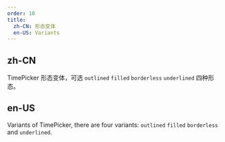 ```yaml
---
order: 10
title:
  zh-CN: 形态变体
  en-US: Variants
---
```


## zh-CN

TimePicker 形态变体，可选 `outlined` `filled` `borderless` `underlined` 四种形态。

## en-US

Variants of TimePicker, there are four variants: `outlined` `filled` `borderless` and `underlined`.